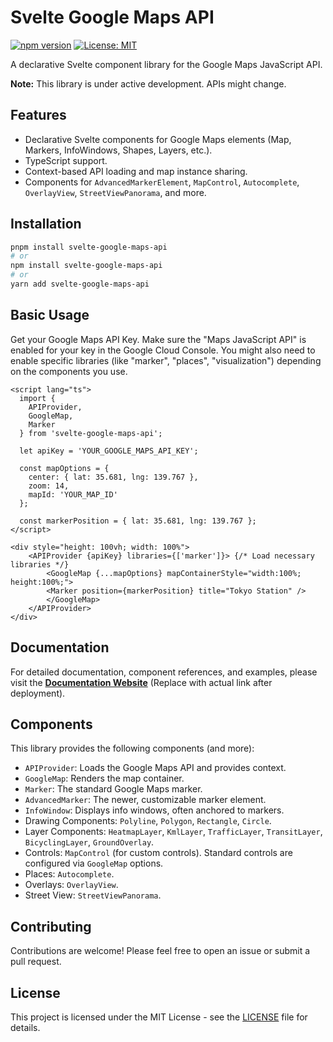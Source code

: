 # Svelte Google Maps API

[![npm version](https://badge.fury.io/js/svelte-google-maps-api.svg)](https://badge.fury.io/js/svelte-google-maps-api)
[![License: MIT](https://img.shields.io/badge/License-MIT-yellow.svg)](https://opensource.org/licenses/MIT)

A declarative Svelte component library for the Google Maps JavaScript API.

**Note:** This library is under active development. APIs might change.

## Features

*   Declarative Svelte components for Google Maps elements (Map, Markers, InfoWindows, Shapes, Layers, etc.).
*   TypeScript support.
*   Context-based API loading and map instance sharing.
*   Components for `AdvancedMarkerElement`, `MapControl`, `Autocomplete`, `OverlayView`, `StreetViewPanorama`, and more.

## Installation

```bash
pnpm install svelte-google-maps-api
# or
npm install svelte-google-maps-api
# or
yarn add svelte-google-maps-api
```

## Basic Usage

Get your Google Maps API Key. Make sure the "Maps JavaScript API" is enabled for your key in the Google Cloud Console. You might also need to enable specific libraries (like "marker", "places", "visualization") depending on the components you use.

```svelte
<script lang="ts">
  import {
    APIProvider,
    GoogleMap,
    Marker
  } from 'svelte-google-maps-api';

  let apiKey = 'YOUR_GOOGLE_MAPS_API_KEY'; 

  const mapOptions = {
    center: { lat: 35.681, lng: 139.767 }, 
    zoom: 14,
    mapId: 'YOUR_MAP_ID' 
  };

  const markerPosition = { lat: 35.681, lng: 139.767 };
</script>

<div style="height: 100vh; width: 100%">
	<APIProvider {apiKey} libraries={['marker']}> {/* Load necessary libraries */}
		<GoogleMap {...mapOptions} mapContainerStyle="width:100%; height:100%;">
		<Marker position={markerPosition} title="Tokyo Station" />
		</GoogleMap>
	</APIProvider>
</div>
```

## Documentation

For detailed documentation, component references, and examples, please visit the **[Documentation Website](https://skyt-a.github.io/svelte-google-maps-api/docs)** (Replace with actual link after deployment).

## Components

This library provides the following components (and more):

*   `APIProvider`: Loads the Google Maps API and provides context.
*   `GoogleMap`: Renders the map container.
*   `Marker`: The standard Google Maps marker.
*   `AdvancedMarker`: The newer, customizable marker element.
*   `InfoWindow`: Displays info windows, often anchored to markers.
*   Drawing Components: `Polyline`, `Polygon`, `Rectangle`, `Circle`.
*   Layer Components: `HeatmapLayer`, `KmlLayer`, `TrafficLayer`, `TransitLayer`, `BicyclingLayer`, `GroundOverlay`.
*   Controls: `MapControl` (for custom controls). Standard controls are configured via `GoogleMap` options.
*   Places: `Autocomplete`.
*   Overlays: `OverlayView`.
*   Street View: `StreetViewPanorama`.

## Contributing

Contributions are welcome! Please feel free to open an issue or submit a pull request.
 

## License

This project is licensed under the MIT License - see the [LICENSE](LICENSE) file for details.
